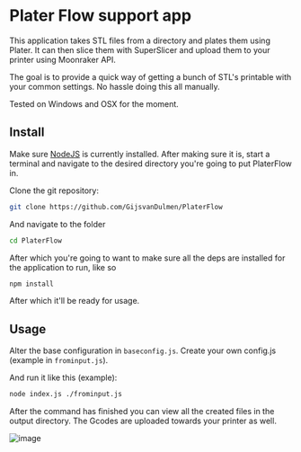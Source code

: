 # Plater Flow support app

This application takes STL files from a directory and plates them using Plater.
It can then slice them with SuperSlicer and upload them to your printer using Moonraker API.

The goal is to provide a quick way of getting a bunch of STL's printable with your common settings.
No hassle doing this all manually.

Tested on Windows and OSX for the moment.

## Install

Make sure [NodeJS](https://nodejs.org/en/download/) is currently installed. 
After making sure it is, start a terminal and navigate to the desired directory you're going to put PlaterFlow in.

Clone the git repository:
```bash
git clone https://github.com/GijsvanDulmen/PlaterFlow
```
And navigate to the folder
```bash
cd PlaterFlow
```
After which you're going to want to make sure all the deps are installed for the application to run, like so
```bash
npm install
```
After which it'll be ready for usage.

## Usage

Alter the base configuration in `baseconfig.js`.
Create your own config.js (example in `frominput.js`).

And run it like this (example):
```bash
node index.js ./frominput.js
```

After the command has finished you can view all the created files in the output directory.
The Gcodes are uploaded towards your printer as well.

![image](https://user-images.githubusercontent.com/227830/155403781-ddbaee5b-87db-4630-be89-caf85152d759.png)
